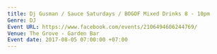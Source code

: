 ```yaml
---
title: Dj Gusman / Sauce Saturdays / BOGOF Mixed Drinks 8 - 10pm
Genre: DJ
Event URL: https://www.facebook.com/events/2106494606244769/
Venue: The Grove - Garden Bar
Event date: 2017-08-05 07:00:00 +07:00
---
```


